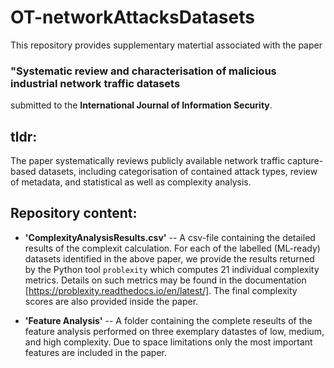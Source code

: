 # OT-networkAttacksDatasets

This repository provides supplementary matertial associated with the paper

### "Systematic review and characterisation of malicious industrial network traffic datasets

submitted to the **International Journal of Information Security**.

## tldr:

The paper systematically reviews publicly available network traffic capture-based datasets, including categorisation of contained attack types, review of metadata, and statistical as well as complexity analysis.


## Repository content:

 - **'ComplexityAnalysisResults.csv'**  -- A csv-file containing the detailed results of the complexit calculation. For each of the labelled (ML-ready) datasets identified in the above paper, we provide the results returned by the Python tool ``problexity`` which computes 21 individual complexity metrics. Details on such metrics may be found in the documentation [https://problexity.readthedocs.io/en/latest/]. The final complexity scores are also provided inside the paper.

 - **'Feature Analysis'** --  A folder containing the complete reseults of the feature analysis performed on three exemplary datastes of low, medium, and high complexity. Due to space limitations only the most important features are included in the paper.
